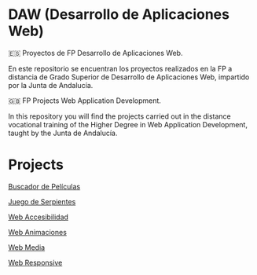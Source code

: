 # DAW (Desarrollo de Aplicaciones Web)
🇪🇸 Proyectos de FP Desarrollo de Aplicaciones Web.

En este repositorio se encuentran los proyectos realizados en la FP a distancia de Grado Superior de Desarrollo de Aplicaciones Web, impartido por la Junta de Andalucía.

🇬🇧 FP Projects Web Application Development.

In this repository you will find the projects carried out in the distance vocational training of the Higher Degree in Web Application Development, taught by the Junta de Andalucía.

# Projects
[Buscador de Películas](https://github.com/aidagomezgalan/buscador-peliculas)

[Juego de Serpientes](https://github.com/aidagomezgalan/juego-serpientes)

[Web Accesibilidad](https://github.com/aidagomezgalan/web-accesibilidad)

[Web Animaciones](https://github.com/aidagomezgalan/web-animaciones)

[Web Media](https://github.com/aidagomezgalan/web-media)

[Web Responsive](https://github.com/aidagomezgalan/web-responsive)
